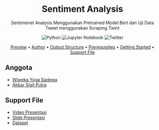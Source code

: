 <!-- markdownlint-configure-file {
  "MD013": {
    "code_blocks": false,
    "tables": false
  },
  "MD033": false,
  "MD041": false
} -->

<div align="center">

# Sentiment Analysis

Sentimenet Analysis Menggunakan Pretrained Model Bert dan Uji Data Tweet menggunakan Scraping Twint

![Python](https://img.shields.io/badge/python-3670A0?style=for-the-badge&logo=python&logoColor=ffdd54)
![Jupyter Notebook](https://img.shields.io/badge/jupyter-%23FA0F00.svg?style=for-the-badge&logo=jupyter&logoColor=white)
![Twitter](https://img.shields.io/badge/Twitter-1DA1F2?style=for-the-badge&logo=twitter&logoColor=white)

[Preview](#preview) •
[Author](#anggota) •
[Output Structure](#output-structure) •
[Prerequisites](#prerequisites) •
[Getting Started](#getting-started) •
[Support File](#support-file)

</div>

## Anggota
- [Wiweka Yoga Sadewa](https://github.com/wiweka24)
- [Akbar Sigit Putra](https://github.com/akbarsigit)

## Support File
- [Video Presentasi][video-file]
- [Slide Presentasi][ppt-file]
- [Dataset][dataset]

[video-file]: https://youtu.be/uZtoP_wH1dI
[ppt-file]: https://docs.google.com/presentation/d/1YdM5fXEN-LIfkjM_6nEpQtyoU3gUFaf4Vz_QCf6S47k/edit#slide=id.p
[dataset]: https://www.kaggle.com/code/deniyulian/notebookb5ab3d68d2/data

